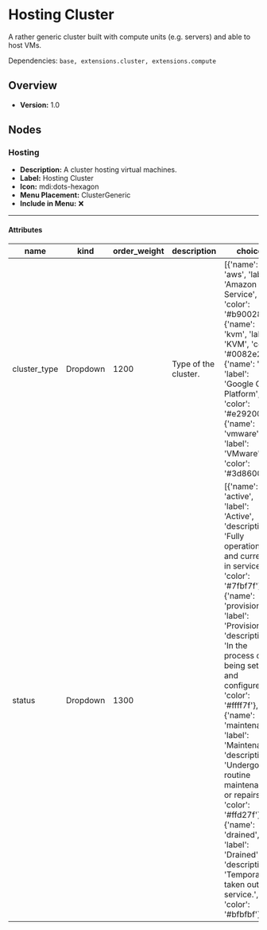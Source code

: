 # Hosting Cluster

A rather generic cluster built with compute units (e.g. servers) and able to host VMs.


Dependencies: `base, extensions.cluster, extensions.compute`
## Overview
- **Version:** 1.0
## Nodes
### **Hosting**
- **Description:** A cluster hosting virtual machines.
- **Label:** Hosting Cluster
- **Icon:** mdi:dots-hexagon
- **Menu Placement:** ClusterGeneric
- **Include in Menu:** ❌
---
#### Attributes
| name | kind | order_weight | description | choices | optional |
| ---- | ---- | ------------ | ----------- | ------- | -------- |
| cluster_type | Dropdown | 1200 | Type of the cluster. | [{'name': 'aws', 'label': 'Amazon Web Service', 'color': '#b90028'}, {'name': 'kvm', 'label': 'KVM', 'color': '#0082e2'}, {'name': 'gcp', 'label': 'Google Cloud Platform', 'color': '#e29200'}, {'name': 'vmware', 'label': 'VMware', 'color': '#3d8600'}] |  |
| status | Dropdown | 1300 |  | [{'name': 'active', 'label': 'Active', 'description': 'Fully operational and currently in service.', 'color': '#7fbf7f'}, {'name': 'provisioning', 'label': 'Provisioning', 'description': 'In the process of being set up and configured.', 'color': '#ffff7f'}, {'name': 'maintenance', 'label': 'Maintenance', 'description': 'Undergoing routine maintenance or repairs.', 'color': '#ffd27f'}, {'name': 'drained', 'label': 'Drained', 'description': 'Temporarily taken out of service.', 'color': '#bfbfbf'}] | False |
